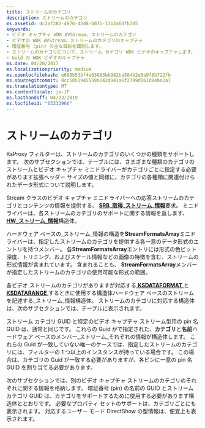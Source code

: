 ```yaml
---
title: ストリームのカテゴリ
description: ストリームのカテゴリ
ms.assetid: dc2af282-4976-42d8-b07b-13b2a6dfb7d5
keywords:
- ビデオ キャプチャ WDK AVStream、ストリームのカテゴリ
- ビデオの WDK AVStream、ストリームのカテゴリのキャプチャ
- 暗証番号 (pin) の主な目的を識別します。
- ストリームのカテゴリについて、ストリーム カテゴリ WDK ビデオのキャプチャします。
- Guid の WDK ビデオのキャプチャ
ms.date: 04/20/2017
ms.localizationpriority: medium
ms.openlocfilehash: e688b53bf4e63683bb982ba584b2e0a9f8b722fb
ms.sourcegitcommit: 0cc5051945559a242d941a6f2799d161d8eba2a7
ms.translationtype: MT
ms.contentlocale: ja-JP
ms.lasthandoff: 04/23/2019
ms.locfileid: "63333966"
---
```

# <a name="stream-categories"></a>ストリームのカテゴリ


KsProxy フィルターは、ストリームのカテゴリのいくつかの種類をサポートします。 次のサブセクションでは、テーブルには、さまざまな種類のカテゴリのストリームとビデオ キャプチャ ミニドライバーがカテゴリごとに指定する必要があります拡張ヘッダー サイズの値と同様に、カテゴリの各種類に関連付けられたデータ形式について説明します。

Stream クラスのビデオ キャプチャ ミニドライバーへの応答ストリームのカテゴリとコンテンツの情報を提供する、 [ **SRB\_取得\_ストリーム\_情報**](https://msdn.microsoft.com/library/windows/hardware/ff568173)要求。 ミニドライバーは、各ストリームのカテゴリのサポートに関する情報を返します、 [ **HW\_ストリーム\_情報**](https://msdn.microsoft.com/library/windows/hardware/ff559692)構造体。

ハードウェア ベースの\_ストリーム\_情報の構造を**StreamFormatsArray**ミニドライバーは、指定したストリームのカテゴリを提供する各一意のデータ形式のエントリを持つメンバー。 各**StreamFormatsArray**エントリには形式の色ビット深度、トリミング、およびスケール情報などの画像の特徴を含む、ストリームの形式情報が含まれています。 含まれることも、 **StreamFormatsArray**メンバーが指定したストリームのカテゴリの使用可能な形式の範囲。

各ビデオ ストリームのカテゴリがありますが対応する[ **KSDATAFORMAT** ](https://msdn.microsoft.com/library/windows/hardware/ff561656)と[ **KSDATARANGE** ](https://msdn.microsoft.com/library/windows/hardware/ff561658)するときに使用する構造体ハードウェア ベースのストリームを記述する\_ストリーム\_情報構造体。 ストリームのカテゴリに対応する構造体は、次のサブセクションでは、テーブルに表示されます。

ストリーム カテゴリ GUID と特定のビデオ キャプチャ ストリーム型用の pin 名 GUID は、通常と同じです。 これらの Guid がで指定された、**カテゴリ**と**名前**ハードウェア ベースのメンバー\_ストリーム\_それぞれの情報が構造体します。 これらの Guid が一致していない唯一のケースでは、指定したストリームのカテゴリには、フィルターの 1 つ以上のインスタンスが持っている場合です。 この場合は、カテゴリの Guid が一致する必要がありますが、各ピンに一意の pin 名 GUID を割り当てる必要があります。

次のサブセクションでは、別のビデオ キャプチャ ストリームのカテゴリのそれぞれに関する情報を格納します。 暗証番号 (pin) の名前の GUID とストリーム カテゴリ GUID は、カテゴリをサポートするために使用する必要があります構造体ととおりです。 必要なプロパティ セットのサポートは、カテゴリごとにも表示されます。 対応するユーザー モード DirectShow の型情報は、便宜上も表示されます。

 

 




